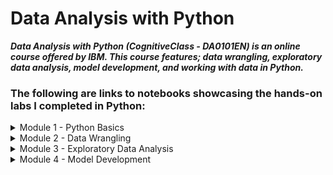 # Data Analysis with Python

***Data Analysis with Python (CognitiveClass - DA0101EN) is an online course offered by IBM. This course features; data wrangling, exploratory data analysis, model development, and working with data in Python.***

### The following are links to notebooks showcasing the hands-on labs I completed in Python:
<details>
  <summary>Module 1 - Python Basics</summary>

* Introduction to Data Analysis with Python: 
https://gist.github.com/c7e41784e4381fab6f1cafbd33724e3d

</details>

<details>
  <summary>Module 2 - Data Wrangling</summary>
  
* Data Preprocessing with Python:
https://gist.github.com/Ndiatenda/5fc134e1e77babffae21bba13165ecb9

</details>

<details>
  <summary>Module 3 - Exploratory Data Analysis</summary>
  
  * Data Analysis with Python:
  https://gist.github.com/e4b7e3bf785a71ecc5eb1d7dd40b97eb  
</details>

<details>
  <summary>Module 4 - Model Development</summary>
  
  
          |Module Objectives|
          | ------------- |
          | col 3 is      | 
          | col 2 is      | 
          | zebra stripes |
  
</details>

